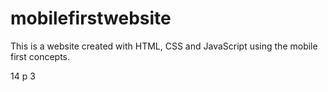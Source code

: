 # mobilefirstwebsite

This is a website created with HTML, CSS and JavaScript using the mobile first concepts.

14 p 3
